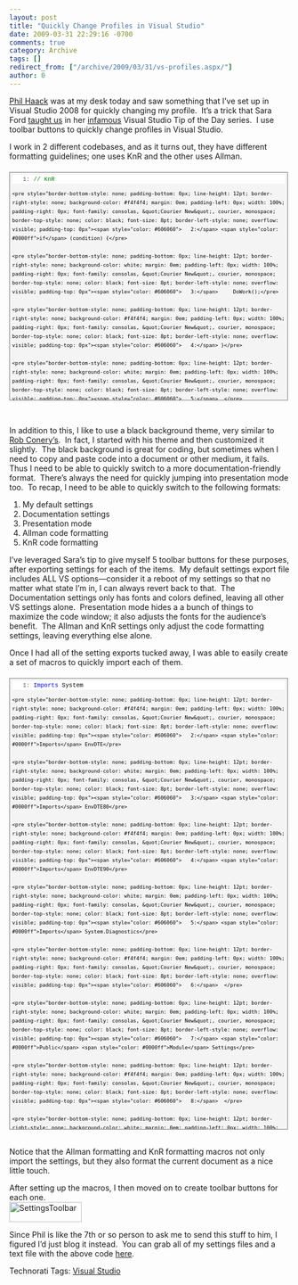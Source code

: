 ```yaml
---
layout: post
title: "Quickly Change Profiles in Visual Studio"
date: 2009-03-31 22:29:16 -0700
comments: true
category: Archive
tags: []
redirect_from: ["/archive/2009/03/31/vs-profiles.aspx/"]
author: 0
---
```

<!-- more -->
<p><a href="http://www.haacked.com" target="_blank">Phil Haack</a> was at my desk today and saw something that I’ve set up in Visual Studio 2008 for quickly changing my profile.  It’s a trick that Sara Ford <a href="http://blogs.msdn.com/saraford/archive/2008/12/05/did-you-know-you-can-create-toolbar-buttons-to-quickly-toggle-your-favorite-vs-settings-371.aspx" target="_blank">taught us</a> in her <a href="http://blogs.msdn.com/saraford/archive/2008/12/19/did-you-know-that-today-s-tip-on-msinfo32-exe-ends-the-series-382.aspx" target="_blank">infamous</a> Visual Studio Tip of the Day series.  I use toolbar buttons to quickly change profiles in Visual Studio.</p>  <p>I work in 2 different codebases, and as it turns out, they have different formatting guidelines; one uses KnR and the other uses Allman.</p>  <div style="border-bottom: gray 1px solid; border-left: gray 1px solid; padding-bottom: 4px; line-height: 12pt; background-color: #f4f4f4; margin: 20px 0px 10px; padding-left: 4px; width: 97.5%; padding-right: 4px; font-family: consolas, &quot;Courier New&quot;, courier, monospace; max-height: 400px; font-size: 8pt; overflow: auto; border-top: gray 1px solid; cursor: text; border-right: gray 1px solid; padding-top: 4px">   <div style="border-bottom-style: none; padding-bottom: 0px; line-height: 12pt; border-right-style: none; background-color: #f4f4f4; padding-left: 0px; width: 100%; padding-right: 0px; font-family: consolas, &quot;Courier New&quot;, courier, monospace; border-top-style: none; color: black; font-size: 8pt; border-left-style: none; overflow: visible; padding-top: 0px">     <pre style="border-bottom-style: none; padding-bottom: 0px; line-height: 12pt; border-right-style: none; background-color: white; margin: 0em; padding-left: 0px; width: 100%; padding-right: 0px; font-family: consolas, &quot;Courier New&quot;, courier, monospace; border-top-style: none; color: black; font-size: 8pt; border-left-style: none; overflow: visible; padding-top: 0px"><span style="color: #606060">   1:</span> <span style="color: #008000">// KnR</span></pre>

    <pre style="border-bottom-style: none; padding-bottom: 0px; line-height: 12pt; border-right-style: none; background-color: #f4f4f4; margin: 0em; padding-left: 0px; width: 100%; padding-right: 0px; font-family: consolas, &quot;Courier New&quot;, courier, monospace; border-top-style: none; color: black; font-size: 8pt; border-left-style: none; overflow: visible; padding-top: 0px"><span style="color: #606060">   2:</span> <span style="color: #0000ff">if</span> (condition) {</pre>

    <pre style="border-bottom-style: none; padding-bottom: 0px; line-height: 12pt; border-right-style: none; background-color: white; margin: 0em; padding-left: 0px; width: 100%; padding-right: 0px; font-family: consolas, &quot;Courier New&quot;, courier, monospace; border-top-style: none; color: black; font-size: 8pt; border-left-style: none; overflow: visible; padding-top: 0px"><span style="color: #606060">   3:</span>     DoWork();</pre>

    <pre style="border-bottom-style: none; padding-bottom: 0px; line-height: 12pt; border-right-style: none; background-color: #f4f4f4; margin: 0em; padding-left: 0px; width: 100%; padding-right: 0px; font-family: consolas, &quot;Courier New&quot;, courier, monospace; border-top-style: none; color: black; font-size: 8pt; border-left-style: none; overflow: visible; padding-top: 0px"><span style="color: #606060">   4:</span> }</pre>

    <pre style="border-bottom-style: none; padding-bottom: 0px; line-height: 12pt; border-right-style: none; background-color: white; margin: 0em; padding-left: 0px; width: 100%; padding-right: 0px; font-family: consolas, &quot;Courier New&quot;, courier, monospace; border-top-style: none; color: black; font-size: 8pt; border-left-style: none; overflow: visible; padding-top: 0px"><span style="color: #606060">   5:</span>  </pre>

    <pre style="border-bottom-style: none; padding-bottom: 0px; line-height: 12pt; border-right-style: none; background-color: #f4f4f4; margin: 0em; padding-left: 0px; width: 100%; padding-right: 0px; font-family: consolas, &quot;Courier New&quot;, courier, monospace; border-top-style: none; color: black; font-size: 8pt; border-left-style: none; overflow: visible; padding-top: 0px"><span style="color: #606060">   6:</span> <span style="color: #008000">// Allman (a.k.a. BSD)</span></pre>

    <pre style="border-bottom-style: none; padding-bottom: 0px; line-height: 12pt; border-right-style: none; background-color: white; margin: 0em; padding-left: 0px; width: 100%; padding-right: 0px; font-family: consolas, &quot;Courier New&quot;, courier, monospace; border-top-style: none; color: black; font-size: 8pt; border-left-style: none; overflow: visible; padding-top: 0px"><span style="color: #606060">   7:</span> <span style="color: #0000ff">if</span> (condition)</pre>

    <pre style="border-bottom-style: none; padding-bottom: 0px; line-height: 12pt; border-right-style: none; background-color: #f4f4f4; margin: 0em; padding-left: 0px; width: 100%; padding-right: 0px; font-family: consolas, &quot;Courier New&quot;, courier, monospace; border-top-style: none; color: black; font-size: 8pt; border-left-style: none; overflow: visible; padding-top: 0px"><span style="color: #606060">   8:</span> {</pre>

    <pre style="border-bottom-style: none; padding-bottom: 0px; line-height: 12pt; border-right-style: none; background-color: white; margin: 0em; padding-left: 0px; width: 100%; padding-right: 0px; font-family: consolas, &quot;Courier New&quot;, courier, monospace; border-top-style: none; color: black; font-size: 8pt; border-left-style: none; overflow: visible; padding-top: 0px"><span style="color: #606060">   9:</span>     DoWork();</pre>

    <pre style="border-bottom-style: none; padding-bottom: 0px; line-height: 12pt; border-right-style: none; background-color: #f4f4f4; margin: 0em; padding-left: 0px; width: 100%; padding-right: 0px; font-family: consolas, &quot;Courier New&quot;, courier, monospace; border-top-style: none; color: black; font-size: 8pt; border-left-style: none; overflow: visible; padding-top: 0px"><span style="color: #606060">  10:</span> }</pre>
  </div>
</div>

<p> </p>

<p>In addition to this, I like to use a black background theme, very similar to <a href="http://blog.wekeroad.com/2007/10/17/textmate-theme-for-visual-studio-take-2/" target="_blank">Rob Conery’s</a>.  In fact, I started with his theme and then customized it slightly.  The black background is great for coding, but sometimes when I need to copy and paste code into a document or other medium, it fails.  Thus I need to be able to quickly switch to a more documentation-friendly format.  There’s always the need for quickly jumping into presentation mode too.  To recap, I need to be able to quickly switch to the following formats:</p>

<ol>
  <li>My default settings </li>

  <li>Documentation settings </li>

  <li>Presentation mode </li>

  <li>Allman code formatting </li>

  <li>KnR code formatting </li>
</ol>

<p>I’ve leveraged Sara’s tip to give myself 5 toolbar buttons for these purposes, after exporting settings for each of the items.  My default settings export file includes ALL VS options—consider it a reboot of my settings so that no matter what state I’m in, I can always revert back to that.  The Documentation settings only has fonts and colors defined, leaving all other VS settings alone.  Presentation mode hides a a bunch of things to maximize the code window; it also adjusts the fonts for the audience’s benefit.  The Allman and KnR settings only adjust the code formatting settings, leaving everything else alone.</p>

<p>Once I had all of the setting exports tucked away, I was able to easily create a set of macros to quickly import each of them.</p>

<div style="border-bottom: gray 1px solid; border-left: gray 1px solid; padding-bottom: 4px; line-height: 12pt; background-color: #f4f4f4; margin: 20px 0px 10px; padding-left: 4px; width: 97.5%; padding-right: 4px; font-family: consolas, &quot;Courier New&quot;, courier, monospace; max-height: 800px; font-size: 8pt; overflow: auto; border-top: gray 1px solid; cursor: text; border-right: gray 1px solid; padding-top: 4px">
  <div style="border-bottom-style: none; padding-bottom: 0px; line-height: 12pt; border-right-style: none; background-color: #f4f4f4; padding-left: 0px; width: 100%; padding-right: 0px; font-family: consolas, &quot;Courier New&quot;, courier, monospace; border-top-style: none; color: black; font-size: 8pt; border-left-style: none; overflow: visible; padding-top: 0px">
    <pre style="border-bottom-style: none; padding-bottom: 0px; line-height: 12pt; border-right-style: none; background-color: white; margin: 0em; padding-left: 0px; width: 100%; padding-right: 0px; font-family: consolas, &quot;Courier New&quot;, courier, monospace; border-top-style: none; color: black; font-size: 8pt; border-left-style: none; overflow: visible; padding-top: 0px"><span style="color: #606060">   1:</span> <span style="color: #0000ff">Imports</span> System</pre>

    <pre style="border-bottom-style: none; padding-bottom: 0px; line-height: 12pt; border-right-style: none; background-color: #f4f4f4; margin: 0em; padding-left: 0px; width: 100%; padding-right: 0px; font-family: consolas, &quot;Courier New&quot;, courier, monospace; border-top-style: none; color: black; font-size: 8pt; border-left-style: none; overflow: visible; padding-top: 0px"><span style="color: #606060">   2:</span> <span style="color: #0000ff">Imports</span> EnvDTE</pre>

    <pre style="border-bottom-style: none; padding-bottom: 0px; line-height: 12pt; border-right-style: none; background-color: white; margin: 0em; padding-left: 0px; width: 100%; padding-right: 0px; font-family: consolas, &quot;Courier New&quot;, courier, monospace; border-top-style: none; color: black; font-size: 8pt; border-left-style: none; overflow: visible; padding-top: 0px"><span style="color: #606060">   3:</span> <span style="color: #0000ff">Imports</span> EnvDTE80</pre>

    <pre style="border-bottom-style: none; padding-bottom: 0px; line-height: 12pt; border-right-style: none; background-color: #f4f4f4; margin: 0em; padding-left: 0px; width: 100%; padding-right: 0px; font-family: consolas, &quot;Courier New&quot;, courier, monospace; border-top-style: none; color: black; font-size: 8pt; border-left-style: none; overflow: visible; padding-top: 0px"><span style="color: #606060">   4:</span> <span style="color: #0000ff">Imports</span> EnvDTE90</pre>

    <pre style="border-bottom-style: none; padding-bottom: 0px; line-height: 12pt; border-right-style: none; background-color: white; margin: 0em; padding-left: 0px; width: 100%; padding-right: 0px; font-family: consolas, &quot;Courier New&quot;, courier, monospace; border-top-style: none; color: black; font-size: 8pt; border-left-style: none; overflow: visible; padding-top: 0px"><span style="color: #606060">   5:</span> <span style="color: #0000ff">Imports</span> System.Diagnostics</pre>

    <pre style="border-bottom-style: none; padding-bottom: 0px; line-height: 12pt; border-right-style: none; background-color: #f4f4f4; margin: 0em; padding-left: 0px; width: 100%; padding-right: 0px; font-family: consolas, &quot;Courier New&quot;, courier, monospace; border-top-style: none; color: black; font-size: 8pt; border-left-style: none; overflow: visible; padding-top: 0px"><span style="color: #606060">   6:</span>  </pre>

    <pre style="border-bottom-style: none; padding-bottom: 0px; line-height: 12pt; border-right-style: none; background-color: white; margin: 0em; padding-left: 0px; width: 100%; padding-right: 0px; font-family: consolas, &quot;Courier New&quot;, courier, monospace; border-top-style: none; color: black; font-size: 8pt; border-left-style: none; overflow: visible; padding-top: 0px"><span style="color: #606060">   7:</span> <span style="color: #0000ff">Public</span> <span style="color: #0000ff">Module</span> Settings</pre>

    <pre style="border-bottom-style: none; padding-bottom: 0px; line-height: 12pt; border-right-style: none; background-color: #f4f4f4; margin: 0em; padding-left: 0px; width: 100%; padding-right: 0px; font-family: consolas, &quot;Courier New&quot;, courier, monospace; border-top-style: none; color: black; font-size: 8pt; border-left-style: none; overflow: visible; padding-top: 0px"><span style="color: #606060">   8:</span>  </pre>

    <pre style="border-bottom-style: none; padding-bottom: 0px; line-height: 12pt; border-right-style: none; background-color: white; margin: 0em; padding-left: 0px; width: 100%; padding-right: 0px; font-family: consolas, &quot;Courier New&quot;, courier, monospace; border-top-style: none; color: black; font-size: 8pt; border-left-style: none; overflow: visible; padding-top: 0px"><span style="color: #606060">   9:</span>     <span style="color: #0000ff">Private</span> RootFolder <span style="color: #0000ff">As</span> <span style="color: #0000ff">String</span> = <span style="color: #006080">"[Your Root]\Documents\Visual Studio 2008\Settings\"</span></pre>

    <pre style="border-bottom-style: none; padding-bottom: 0px; line-height: 12pt; border-right-style: none; background-color: #f4f4f4; margin: 0em; padding-left: 0px; width: 100%; padding-right: 0px; font-family: consolas, &quot;Courier New&quot;, courier, monospace; border-top-style: none; color: black; font-size: 8pt; border-left-style: none; overflow: visible; padding-top: 0px"><span style="color: #606060">  10:</span>  </pre>

    <pre style="border-bottom-style: none; padding-bottom: 0px; line-height: 12pt; border-right-style: none; background-color: white; margin: 0em; padding-left: 0px; width: 100%; padding-right: 0px; font-family: consolas, &quot;Courier New&quot;, courier, monospace; border-top-style: none; color: black; font-size: 8pt; border-left-style: none; overflow: visible; padding-top: 0px"><span style="color: #606060">  11:</span>     <span style="color: #0000ff">Public</span> <span style="color: #0000ff">Sub</span> ImportCodingSettings()</pre>

    <pre style="border-bottom-style: none; padding-bottom: 0px; line-height: 12pt; border-right-style: none; background-color: #f4f4f4; margin: 0em; padding-left: 0px; width: 100%; padding-right: 0px; font-family: consolas, &quot;Courier New&quot;, courier, monospace; border-top-style: none; color: black; font-size: 8pt; border-left-style: none; overflow: visible; padding-top: 0px"><span style="color: #606060">  12:</span>         ImportSettingsFile(<span style="color: #006080">"Handley.Active"</span>)</pre>

    <pre style="border-bottom-style: none; padding-bottom: 0px; line-height: 12pt; border-right-style: none; background-color: white; margin: 0em; padding-left: 0px; width: 100%; padding-right: 0px; font-family: consolas, &quot;Courier New&quot;, courier, monospace; border-top-style: none; color: black; font-size: 8pt; border-left-style: none; overflow: visible; padding-top: 0px"><span style="color: #606060">  13:</span>     <span style="color: #0000ff">End</span> <span style="color: #0000ff">Sub</span></pre>

    <pre style="border-bottom-style: none; padding-bottom: 0px; line-height: 12pt; border-right-style: none; background-color: #f4f4f4; margin: 0em; padding-left: 0px; width: 100%; padding-right: 0px; font-family: consolas, &quot;Courier New&quot;, courier, monospace; border-top-style: none; color: black; font-size: 8pt; border-left-style: none; overflow: visible; padding-top: 0px"><span style="color: #606060">  14:</span>  </pre>

    <pre style="border-bottom-style: none; padding-bottom: 0px; line-height: 12pt; border-right-style: none; background-color: white; margin: 0em; padding-left: 0px; width: 100%; padding-right: 0px; font-family: consolas, &quot;Courier New&quot;, courier, monospace; border-top-style: none; color: black; font-size: 8pt; border-left-style: none; overflow: visible; padding-top: 0px"><span style="color: #606060">  15:</span>     <span style="color: #0000ff">Public</span> <span style="color: #0000ff">Sub</span> ImportDesignDocumentSettings()</pre>

    <pre style="border-bottom-style: none; padding-bottom: 0px; line-height: 12pt; border-right-style: none; background-color: #f4f4f4; margin: 0em; padding-left: 0px; width: 100%; padding-right: 0px; font-family: consolas, &quot;Courier New&quot;, courier, monospace; border-top-style: none; color: black; font-size: 8pt; border-left-style: none; overflow: visible; padding-top: 0px"><span style="color: #606060">  16:</span>         ImportSettingsFile(<span style="color: #006080">"DesignDocumentColors"</span>)</pre>

    <pre style="border-bottom-style: none; padding-bottom: 0px; line-height: 12pt; border-right-style: none; background-color: white; margin: 0em; padding-left: 0px; width: 100%; padding-right: 0px; font-family: consolas, &quot;Courier New&quot;, courier, monospace; border-top-style: none; color: black; font-size: 8pt; border-left-style: none; overflow: visible; padding-top: 0px"><span style="color: #606060">  17:</span>     <span style="color: #0000ff">End</span> <span style="color: #0000ff">Sub</span></pre>

    <pre style="border-bottom-style: none; padding-bottom: 0px; line-height: 12pt; border-right-style: none; background-color: #f4f4f4; margin: 0em; padding-left: 0px; width: 100%; padding-right: 0px; font-family: consolas, &quot;Courier New&quot;, courier, monospace; border-top-style: none; color: black; font-size: 8pt; border-left-style: none; overflow: visible; padding-top: 0px"><span style="color: #606060">  18:</span>  </pre>

    <pre style="border-bottom-style: none; padding-bottom: 0px; line-height: 12pt; border-right-style: none; background-color: white; margin: 0em; padding-left: 0px; width: 100%; padding-right: 0px; font-family: consolas, &quot;Courier New&quot;, courier, monospace; border-top-style: none; color: black; font-size: 8pt; border-left-style: none; overflow: visible; padding-top: 0px"><span style="color: #606060">  19:</span>     <span style="color: #0000ff">Public</span> <span style="color: #0000ff">Sub</span> ImportPresentationSettings()</pre>

    <pre style="border-bottom-style: none; padding-bottom: 0px; line-height: 12pt; border-right-style: none; background-color: #f4f4f4; margin: 0em; padding-left: 0px; width: 100%; padding-right: 0px; font-family: consolas, &quot;Courier New&quot;, courier, monospace; border-top-style: none; color: black; font-size: 8pt; border-left-style: none; overflow: visible; padding-top: 0px"><span style="color: #606060">  20:</span>         ImportSettingsFile(<span style="color: #006080">"Presentation"</span>)</pre>

    <pre style="border-bottom-style: none; padding-bottom: 0px; line-height: 12pt; border-right-style: none; background-color: white; margin: 0em; padding-left: 0px; width: 100%; padding-right: 0px; font-family: consolas, &quot;Courier New&quot;, courier, monospace; border-top-style: none; color: black; font-size: 8pt; border-left-style: none; overflow: visible; padding-top: 0px"><span style="color: #606060">  21:</span>     <span style="color: #0000ff">End</span> <span style="color: #0000ff">Sub</span></pre>

    <pre style="border-bottom-style: none; padding-bottom: 0px; line-height: 12pt; border-right-style: none; background-color: #f4f4f4; margin: 0em; padding-left: 0px; width: 100%; padding-right: 0px; font-family: consolas, &quot;Courier New&quot;, courier, monospace; border-top-style: none; color: black; font-size: 8pt; border-left-style: none; overflow: visible; padding-top: 0px"><span style="color: #606060">  22:</span>  </pre>

    <pre style="border-bottom-style: none; padding-bottom: 0px; line-height: 12pt; border-right-style: none; background-color: white; margin: 0em; padding-left: 0px; width: 100%; padding-right: 0px; font-family: consolas, &quot;Courier New&quot;, courier, monospace; border-top-style: none; color: black; font-size: 8pt; border-left-style: none; overflow: visible; padding-top: 0px"><span style="color: #606060">  23:</span>     <span style="color: #0000ff">Public</span> <span style="color: #0000ff">Sub</span> ImportKnRFormatting()</pre>

    <pre style="border-bottom-style: none; padding-bottom: 0px; line-height: 12pt; border-right-style: none; background-color: #f4f4f4; margin: 0em; padding-left: 0px; width: 100%; padding-right: 0px; font-family: consolas, &quot;Courier New&quot;, courier, monospace; border-top-style: none; color: black; font-size: 8pt; border-left-style: none; overflow: visible; padding-top: 0px"><span style="color: #606060">  24:</span>         ImportSettingsFile(<span style="color: #006080">"KnRFormatting"</span>)</pre>

    <pre style="border-bottom-style: none; padding-bottom: 0px; line-height: 12pt; border-right-style: none; background-color: white; margin: 0em; padding-left: 0px; width: 100%; padding-right: 0px; font-family: consolas, &quot;Courier New&quot;, courier, monospace; border-top-style: none; color: black; font-size: 8pt; border-left-style: none; overflow: visible; padding-top: 0px"><span style="color: #606060">  25:</span>         DTE.ExecuteCommand(<span style="color: #006080">"Edit.FormatDocument"</span>)</pre>

    <pre style="border-bottom-style: none; padding-bottom: 0px; line-height: 12pt; border-right-style: none; background-color: #f4f4f4; margin: 0em; padding-left: 0px; width: 100%; padding-right: 0px; font-family: consolas, &quot;Courier New&quot;, courier, monospace; border-top-style: none; color: black; font-size: 8pt; border-left-style: none; overflow: visible; padding-top: 0px"><span style="color: #606060">  26:</span>     <span style="color: #0000ff">End</span> <span style="color: #0000ff">Sub</span></pre>

    <pre style="border-bottom-style: none; padding-bottom: 0px; line-height: 12pt; border-right-style: none; background-color: white; margin: 0em; padding-left: 0px; width: 100%; padding-right: 0px; font-family: consolas, &quot;Courier New&quot;, courier, monospace; border-top-style: none; color: black; font-size: 8pt; border-left-style: none; overflow: visible; padding-top: 0px"><span style="color: #606060">  27:</span>  </pre>

    <pre style="border-bottom-style: none; padding-bottom: 0px; line-height: 12pt; border-right-style: none; background-color: #f4f4f4; margin: 0em; padding-left: 0px; width: 100%; padding-right: 0px; font-family: consolas, &quot;Courier New&quot;, courier, monospace; border-top-style: none; color: black; font-size: 8pt; border-left-style: none; overflow: visible; padding-top: 0px"><span style="color: #606060">  28:</span>     <span style="color: #0000ff">Public</span> <span style="color: #0000ff">Sub</span> ImportAllmanFormatting()</pre>

    <pre style="border-bottom-style: none; padding-bottom: 0px; line-height: 12pt; border-right-style: none; background-color: white; margin: 0em; padding-left: 0px; width: 100%; padding-right: 0px; font-family: consolas, &quot;Courier New&quot;, courier, monospace; border-top-style: none; color: black; font-size: 8pt; border-left-style: none; overflow: visible; padding-top: 0px"><span style="color: #606060">  29:</span>         ImportSettingsFile(<span style="color: #006080">"AllmanFormatting"</span>)</pre>

    <pre style="border-bottom-style: none; padding-bottom: 0px; line-height: 12pt; border-right-style: none; background-color: #f4f4f4; margin: 0em; padding-left: 0px; width: 100%; padding-right: 0px; font-family: consolas, &quot;Courier New&quot;, courier, monospace; border-top-style: none; color: black; font-size: 8pt; border-left-style: none; overflow: visible; padding-top: 0px"><span style="color: #606060">  30:</span>         DTE.ExecuteCommand(<span style="color: #006080">"Edit.FormatDocument"</span>)</pre>

    <pre style="border-bottom-style: none; padding-bottom: 0px; line-height: 12pt; border-right-style: none; background-color: white; margin: 0em; padding-left: 0px; width: 100%; padding-right: 0px; font-family: consolas, &quot;Courier New&quot;, courier, monospace; border-top-style: none; color: black; font-size: 8pt; border-left-style: none; overflow: visible; padding-top: 0px"><span style="color: #606060">  31:</span>     <span style="color: #0000ff">End</span> <span style="color: #0000ff">Sub</span></pre>

    <pre style="border-bottom-style: none; padding-bottom: 0px; line-height: 12pt; border-right-style: none; background-color: #f4f4f4; margin: 0em; padding-left: 0px; width: 100%; padding-right: 0px; font-family: consolas, &quot;Courier New&quot;, courier, monospace; border-top-style: none; color: black; font-size: 8pt; border-left-style: none; overflow: visible; padding-top: 0px"><span style="color: #606060">  32:</span>  </pre>

    <pre style="border-bottom-style: none; padding-bottom: 0px; line-height: 12pt; border-right-style: none; background-color: white; margin: 0em; padding-left: 0px; width: 100%; padding-right: 0px; font-family: consolas, &quot;Courier New&quot;, courier, monospace; border-top-style: none; color: black; font-size: 8pt; border-left-style: none; overflow: visible; padding-top: 0px"><span style="color: #606060">  33:</span>     <span style="color: #0000ff">Private</span> <span style="color: #0000ff">Sub</span> ImportSettingsFile(<span style="color: #0000ff">ByVal</span> FileName <span style="color: #0000ff">As</span> <span style="color: #0000ff">String</span>)</pre>

    <pre style="border-bottom-style: none; padding-bottom: 0px; line-height: 12pt; border-right-style: none; background-color: #f4f4f4; margin: 0em; padding-left: 0px; width: 100%; padding-right: 0px; font-family: consolas, &quot;Courier New&quot;, courier, monospace; border-top-style: none; color: black; font-size: 8pt; border-left-style: none; overflow: visible; padding-top: 0px"><span style="color: #606060">  34:</span>         FileName = IO.Path.Combine(RootFolder, FileName &amp; <span style="color: #006080">".vssettings"</span>)</pre>

    <pre style="border-bottom-style: none; padding-bottom: 0px; line-height: 12pt; border-right-style: none; background-color: white; margin: 0em; padding-left: 0px; width: 100%; padding-right: 0px; font-family: consolas, &quot;Courier New&quot;, courier, monospace; border-top-style: none; color: black; font-size: 8pt; border-left-style: none; overflow: visible; padding-top: 0px"><span style="color: #606060">  35:</span>         DTE.ExecuteCommand(<span style="color: #006080">"Tools.ImportandExportSettings"</span>, <span style="color: #006080">"-import:"</span><span style="color: #006080">""</span> &amp; FileName &amp; <span style="color: #006080">""</span><span style="color: #006080">""</span>)</pre>

    <pre style="border-bottom-style: none; padding-bottom: 0px; line-height: 12pt; border-right-style: none; background-color: #f4f4f4; margin: 0em; padding-left: 0px; width: 100%; padding-right: 0px; font-family: consolas, &quot;Courier New&quot;, courier, monospace; border-top-style: none; color: black; font-size: 8pt; border-left-style: none; overflow: visible; padding-top: 0px"><span style="color: #606060">  36:</span>     <span style="color: #0000ff">End</span> <span style="color: #0000ff">Sub</span></pre>

    <pre style="border-bottom-style: none; padding-bottom: 0px; line-height: 12pt; border-right-style: none; background-color: white; margin: 0em; padding-left: 0px; width: 100%; padding-right: 0px; font-family: consolas, &quot;Courier New&quot;, courier, monospace; border-top-style: none; color: black; font-size: 8pt; border-left-style: none; overflow: visible; padding-top: 0px"><span style="color: #606060">  37:</span>  </pre>

    <pre style="border-bottom-style: none; padding-bottom: 0px; line-height: 12pt; border-right-style: none; background-color: #f4f4f4; margin: 0em; padding-left: 0px; width: 100%; padding-right: 0px; font-family: consolas, &quot;Courier New&quot;, courier, monospace; border-top-style: none; color: black; font-size: 8pt; border-left-style: none; overflow: visible; padding-top: 0px"><span style="color: #606060">  38:</span> <span style="color: #0000ff">End</span> <span style="color: #0000ff">Module</span></pre>

    <pre style="border-bottom-style: none; padding-bottom: 0px; line-height: 12pt; border-right-style: none; background-color: white; margin: 0em; padding-left: 0px; width: 100%; padding-right: 0px; font-family: consolas, &quot;Courier New&quot;, courier, monospace; border-top-style: none; color: black; font-size: 8pt; border-left-style: none; overflow: visible; padding-top: 0px"><span style="color: #606060">  39:</span>  </pre>
  </div>
</div>

<p>
  <br />Notice that the Allman formatting and KnR formatting macros not only import the settings, but they also format the current document as a nice little touch.</p>

<p>After setting up the macros, I then moved on to create toolbar buttons for each one. 
  <br /><img style="border-right-width: 0px; display: inline; border-top-width: 0px; border-bottom-width: 0px; border-left-width: 0px" title="SettingsToolbar" border="0" alt="SettingsToolbar" src="http://blog.jeffhandley.com/images/blog_jeffhandley_com/WindowsLiveWriter/QuicklyChangeProfilesinVisualStudio_D9CC/SettingsToolbar_2.png" width="130" height="36" /> </p>

<p>Since Phil is like the 7th or so person to ask me to send this stuff to him, I figured I’d just blog it instead.  You can grab all of my settings files and a text file with the above code <a title="A zip file containing the 5 settings files referenced as well as the macro code" href="http://jeffhandley.com/files/vssettings.zip" target="_blank">here</a>.</p>

<div style="padding-bottom: 0px; margin: 0px; padding-left: 0px; padding-right: 0px; display: inline; float: none; padding-top: 0px" id="scid:0767317B-992E-4b12-91E0-4F059A8CECA8:f2f3a41d-e05d-4d5f-9b32-1b36349c7e42" class="wlWriterEditableSmartContent">Technorati Tags: <a href="http://technorati.com/tags/Visual+Studio" rel="tag">Visual Studio</a></div>

